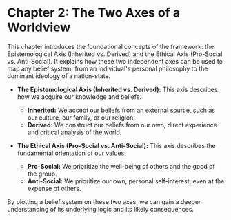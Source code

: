 # Chapter 2: The Two Axes of a Worldview

This chapter introduces the foundational concepts of the framework: the Epistemological Axis (Inherited vs. Derived) and the Ethical Axis (Pro-Social vs. Anti-Social). It explains how these two independent axes can be used to map any belief system, from an individual's personal philosophy to the dominant ideology of a nation-state.

*   **The Epistemological Axis (Inherited vs. Derived):** This axis describes how we acquire our knowledge and beliefs.
    *   **Inherited:** We accept our beliefs from an external source, such as our culture, our family, or our religion.
    *   **Derived:** We construct our beliefs from our own, direct experience and critical analysis of the world.

*   **The Ethical Axis (Pro-Social vs. Anti-Social):** This axis describes the fundamental orientation of our values.
    *   **Pro-Social:** We prioritize the well-being of others and the good of the group.
    *   **Anti-Social:** We prioritize our own, personal self-interest, even at the expense of others.

By plotting a belief system on these two axes, we can gain a deeper understanding of its underlying logic and its likely consequences.
